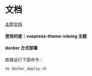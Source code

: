 # 文档
[主题文档](https://doc.klein.com/pages/a2f161/#%E7%89%B9%E6%80%A7)

#### 使用的是：vuepress-theme-vdoing 主题
#### docker 方式部署 
直接运行下面命令：
```
sh docker_deploy.sh
```